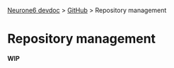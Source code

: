 [Neurone6 devdoc](../README.md) &gt; [GitHub](github.md) &gt; Repository management

# Repository management

**WIP**
